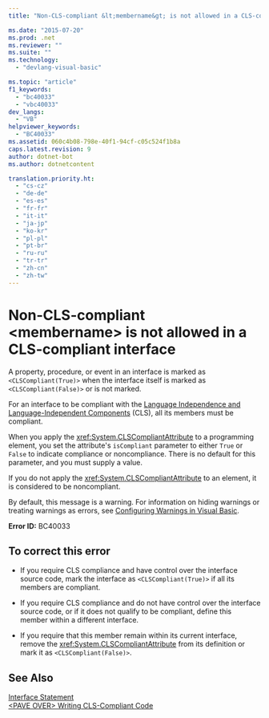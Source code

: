 ```yaml
---
title: "Non-CLS-compliant &lt;membername&gt; is not allowed in a CLS-compliant interface | Microsoft Docs"

ms.date: "2015-07-20"
ms.prod: .net
ms.reviewer: ""
ms.suite: ""
ms.technology: 
  - "devlang-visual-basic"

ms.topic: "article"
f1_keywords: 
  - "bc40033"
  - "vbc40033"
dev_langs: 
  - "VB"
helpviewer_keywords: 
  - "BC40033"
ms.assetid: 060c4b08-798e-40f1-94cf-c05c524f1b8a
caps.latest.revision: 9
author: dotnet-bot
ms.author: dotnetcontent

translation.priority.ht: 
  - "cs-cz"
  - "de-de"
  - "es-es"
  - "fr-fr"
  - "it-it"
  - "ja-jp"
  - "ko-kr"
  - "pl-pl"
  - "pt-br"
  - "ru-ru"
  - "tr-tr"
  - "zh-cn"
  - "zh-tw"
---
```

# Non-CLS-compliant &lt;membername&gt; is not allowed in a CLS-compliant interface
A property, procedure, or event in an interface is marked as `<CLSCompliant(True)>` when the interface itself is marked as `<CLSCompliant(False)>` or is not marked.  
  
 For an interface to be compliant with the [Language Independence and Language-Independent Components](https://msdn.microsoft.com/library/12a7a7h3) (CLS), all its members must be compliant.  
  
 When you apply the <xref:System.CLSCompliantAttribute> to a programming element, you set the attribute's `isCompliant` parameter to either `True` or `False` to indicate compliance or noncompliance. There is no default for this parameter, and you must supply a value.  
  
 If you do not apply the <xref:System.CLSCompliantAttribute> to an element, it is considered to be noncompliant.  
  
 By default, this message is a warning. For information on hiding warnings or treating warnings as errors, see [Configuring Warnings in Visual Basic](https://docs.microsoft.com/visualstudio/ide/configuring-warnings-in-visual-basic).  
  
 **Error ID:** BC40033  
  
## To correct this error  
  
-   If you require CLS compliance and have control over the interface source code, mark the interface as `<CLSCompliant(True)>` if all its members are compliant.  
  
-   If you require CLS compliance and do not have control over the interface source code, or if it does not qualify to be compliant, define this member within a different interface.  
  
-   If you require that this member remain within its current interface, remove the <xref:System.CLSCompliantAttribute> from its definition or mark it as `<CLSCompliant(False)>`.  
  
## See Also  
 [Interface Statement](../../../visual-basic/language-reference/statements/interface-statement.md)   
 [\<PAVE OVER> Writing CLS-Compliant Code](http://msdn.microsoft.com/en-us/4c705105-69a2-4e5e-b24e-0633bc32c7f3)